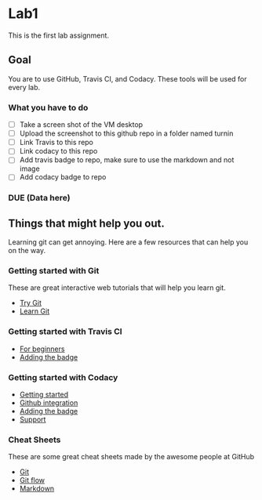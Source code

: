 # Lab1

This is the first lab assignment.

## Goal

You are to use GitHub, Travis CI, and Codacy.
These tools will be used for every lab.

### What you have to do

- [ ] Take a screen shot of the VM desktop
- [ ] Upload the screenshot to this github repo in a folder named turnin
- [ ] Link Travis to this repo
- [ ] Link codacy to this repo
- [ ] Add travis badge to repo, make sure to use the markdown and not image
- [ ] Add codacy badge to repo

### DUE (Data here)

## Things that might help you out.

Learning git can get annoying. Here are a few resources that can help you on the way.

### Getting started with Git

These are great interactive web tutorials that will help you learn git.
* [Try Git](https://try.github.io/levels/1/challenges/1)
* [Learn Git](http://learngitbranching.js.org/)

### Getting started with Travis CI

* [For beginners](https://docs.travis-ci.com/user/for-beginners)
* [Adding the badge](https://docs.travis-ci.com/user/status-images/)

### Getting started with Codacy

* [Getting started](https://support.codacy.com/hc/en-us/articles/207278449-Getting-started-with-Codacy)
* [Github integration](https://support.codacy.com/hc/en-us/articles/207280219-GitHub)
* [Adding the badge](https://support.codacy.com/hc/en-us/articles/212799365-Badges)
* [Support](https://support.codacy.com/hc/en-us)

### Cheat Sheets

These are some great cheat sheets made by the awesome people at GitHub
* [Git](https://education.github.com/git-cheat-sheet-education.pdf)
* [Git flow](https://enterprise.github.com/downloads/en/github-flow-cheatsheet.pdf)
* [Markdown](https://enterprise.github.com/downloads/en/markdown-cheatsheet.pdf)
